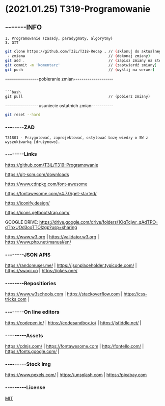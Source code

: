 # (2021.01.25) T319-Programowanie

## -------INFO
```
1. Programowanie (zasady, paradygmaty, algorytmy)
3. GIT
```
```bash
git clone https://github.com/T3iL/T318-Recap . // (sklonuj do aktualnego katalogu, brak . utworzy katalog)
 - zmiana                                      // (dokonaj zmiany)
git add .                                      // (zapisz zmiany na stosie)
git commit -m 'komentarz'                      // (zaptwierdź zmiany)
git push                                       // (wyślij na serwer)
``` 
 -----------------pobieranie zmian--------------------
```

```bash
git pull                                       // (pobierz zmiany)
```
-----------------usuniecie ostatnich zmian-----------
```bash
git reset --hard
```

### --------ZAD

```
T31801 - Przygotować, zaprojektować, ostylować bazę wiedzy o SW z wyszukiwarką [drużynowo].
```

### --------Links
https://github.com/T3iL/T319-Programowanie

https://git-scm.com/downloads

https://www.cdnpkg.com/font-awesome

https://fontawesome.com/v4.7.0/get-started/

https://iconify.design/

https://icons.getbootstrap.com/

GOOGLE DRIVE: 
https://drive.google.com/drive/folders/1OqTcjwr_qAdTPO-dThxUOd3ooTTOlzgp?usp=sharing

https://www.w3.org | https://validator.w3.org | https://www.php.net/manual/en/
### --------JSON APIS
https://randomuser.me/ | https://jsonplaceholder.typicode.com/ | https://swapi.co | https://jokes.one/
### --------Repositiories
https://www.w3schools.com | https://stackoverflow.com | https://css-tricks.com |
### --------On line editors
https://codepen.io/ | https://codesandbox.io/ | https://jsfiddle.net/ |
### ---------Assets
https://cdnjs.com/ | https://fontawesome.com | http://fontello.com/ | https://fonts.google.com/ |
### ---------Stock Img
https://www.pexels.com/ | https://unsplash.com | https://pixabay.com
### ---------License
[MIT](https://choosealicense.com/licenses/mit/)
